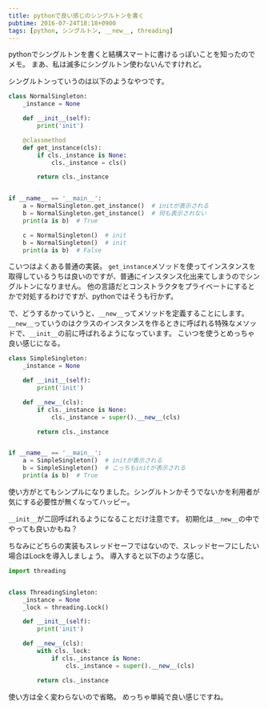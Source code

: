 ```yaml
---
title: pythonで良い感じのシングルトンを書く
pubtime: 2016-07-24T18:18+0900
tags: [python, シングルトン, __new__, threading]
---
```


pythonでシングルトンを書くと結構スマートに書けるっぽいことを知ったのでメモ。
まあ、私は滅多にシングルトン使わないんですけれど。

シングルトンっていうのは以下のようなやつです。
``` python
class NormalSingleton:
    _instance = None

    def __init__(self):
        print('init')

    @classmethod
    def get_instance(cls):
        if cls._instance is None:
            cls._instance = cls()

        return cls._instance


if __name__ == '__main__':
    a = NormalSingleton.get_instance()  # initが表示される
    b = NormalSingleton.get_instance()  # 何も表示されない
    print(a is b)  # True

    c = NormalSingleton()  # init
    b = NormalSingleton()  # init
    print(a is b)  # False
```
こいつはよくある普通の実装。
`get_instance`メソッドを使ってインスタンスを取得しているうちは良いのですが、普通にインスタンス化出来てしまうのでシングルトンになりません。
他の言語だとコンストラクタをプライベートにするとかで対処するわけですが、pythonではそうも行かず。

で、どうするかっていうと、`__new__`ってメソッドを定義することにします。
`__new__`っていうのはクラスのインスタンスを作るときに呼ばれる特殊なメソッドで、`__init__`の前に呼ばれるようになっています。
こいつを使うとめっちゃ良い感じになる。

``` python
class SimpleSingleton:
    _instance = None

    def __init__(self):
        print('init')

    def __new__(cls):
        if cls._instance is None:
            cls._instance = super().__new__(cls)

        return cls._instance


if __name__ == '__main__':
    a = SimpleSingleton()  # initが表示される
    b = SimpleSingleton()  # こっちもinitが表示される
    print(a is b)  # True
```
使い方がとてもシンプルになりました。シングルトンかそうでないかを利用者が気にする必要性が無くなってハッピー。

`__init__`が二回呼ばれるようになることだけ注意です。
初期化は`__new__`の中でやっても良いかもね？

ちなみにどちらの実装もスレッドセーフではないので、スレッドセーフにしたい場合はLockを導入しましょう。
導入すると以下のような感じ。
``` python
import threading


class ThreadingSingleton:
    _instance = None
    _lock = threading.Lock()

    def __init__(self):
        print('init')

    def __new__(cls):
        with cls._lock:
            if cls._instance is None:
                cls._instance = super().__new__(cls)

        return cls._instance
```
使い方は全く変わらないので省略。
めっちゃ単純で良い感じですね。

